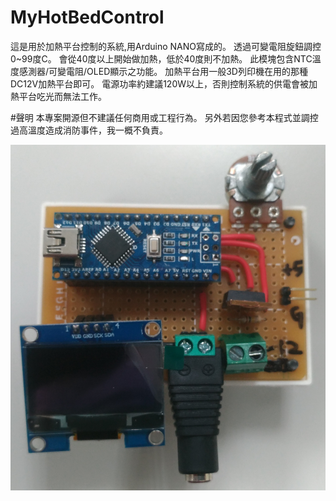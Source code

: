 # MyHotBedControl
這是用於加熱平台控制的系統,用Arduino NANO寫成的。
透過可變電阻旋鈕調控0~99度C。
會從40度以上開始做加熱，低於40度則不加熱。
此模塊包含NTC溫度感測器/可變電阻/OLED顯示之功能。
加熱平台用一般3D列印機在用的那種DC12V加熱平台即可。
電源功率約建議120W以上，否則控制系統的供電會被加熱平台吃光而無法工作。

#聲明
本專案開源但不建議任何商用或工程行為。
另外若因您參考本程式並調控過高溫度造成消防事件，我一概不負責。

![](Image/v1.jpg)
